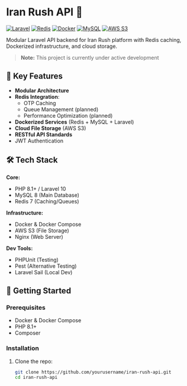 # Iran Rush API 🚀

[![Laravel](https://img.shields.io/badge/Laravel-FF2D20?style=for-the-badge&logo=laravel&logoColor=white)](https://laravel.com)
[![Redis](https://img.shields.io/badge/Redis-DC382D?style=for-the-badge&logo=redis&logoColor=white)](https://redis.io)
[![Docker](https://img.shields.io/badge/Docker-2496ED?style=for-the-badge&logo=docker&logoColor=white)](https://docker.com)
[![MySQL](https://img.shields.io/badge/MySQL-4479A1?style=for-the-badge&logo=mysql&logoColor=white)](https://mysql.com)
[![AWS S3](https://img.shields.io/badge/AWS_S3-569A31?style=for-the-badge&logo=amazon-s3&logoColor=white)](https://aws.amazon.com/s3/)

Modular Laravel API backend for Iran Rush platform with Redis caching, Dockerized infrastructure, and cloud storage.

> **Note:** This project is currently under active development

## 🌟 Key Features

- **Modular Architecture** 
- **Redis Integration**:
  - OTP Caching
  - Queue Management (planned)
  - Performance Optimization (planned)
- **Dockerized Services** (Redis + MySQL + Laravel)
- **Cloud File Storage** (AWS S3)
- **RESTful API Standards**
- JWT Authentication

## 🛠 Tech Stack

**Core:**
- PHP 8.1+ / Laravel 10
- MySQL 8 (Main Database)
- Redis 7 (Caching/Queues)

**Infrastructure:**
- Docker & Docker Compose
- AWS S3 (File Storage)
- Nginx (Web Server)

**Dev Tools:**
- PHPUnit (Testing)
- Pest (Alternative Testing)
- Laravel Sail (Local Dev)

## 🚀 Getting Started

### Prerequisites
- Docker & Docker Compose
- PHP 8.1+
- Composer

### Installation
1. Clone the repo:
   ```bash
   git clone https://github.com/yourusername/iran-rush-api.git
   cd iran-rush-api
